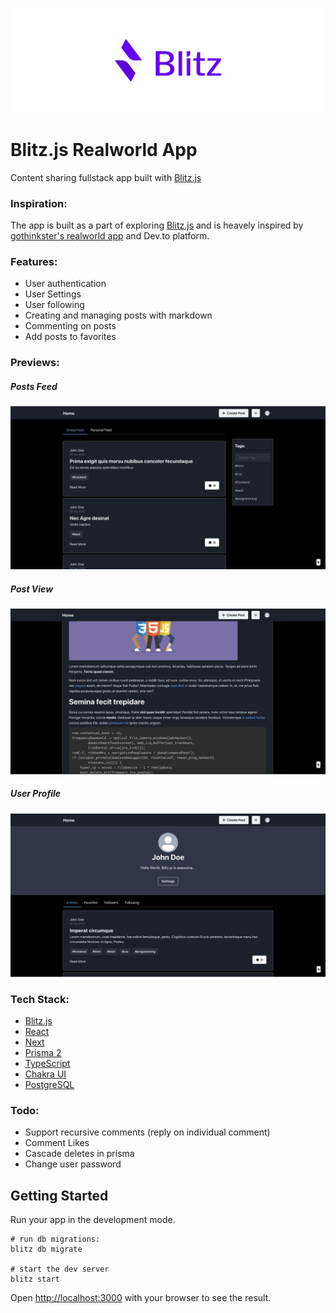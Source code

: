 [![Blitz.js](https://raw.githubusercontent.com/blitz-js/art/master/github-cover-photo.png)](https://blitzjs.com)

# Blitz.js Realworld App

Content sharing fullstack app built with [Blitz.js](https://github.com/blitz-js/blitz)

### Inspiration:

The app is built as a part of exploring [Blitz.js](https://github.com/blitz-js/blitz) and is heavely inspired by [gothinkster's realworld app](https://github.com/gothinkster/realworld) and Dev.to platform.

### Features:

- User authentication
- User Settings
- User following
- Creating and managing posts with markdown
- Commenting on posts
- Add posts to favorites

### Previews:

##### Posts Feed

![feed](screenshots/feed.png)

##### Post View

![feed](screenshots/post.png)

##### User Profile

![feed](screenshots/user.png)

### Tech Stack:

- [Blitz.js](https://blitzjs.com/)
- [React](https://reactjs.org/)
- [Next](https://nextjs.org/)
- [Prisma 2](https://www.prisma.io/)
- [TypeScript](https://www.typescriptlang.org/)
- [Chakra UI](https://chakra-ui.com/)
- [PostgreSQL](https://www.postgresql.org/)

### Todo:

- Support recursive comments (reply on individual comment)
- Comment Likes
- Cascade deletes in prisma
- Change user password

## Getting Started

Run your app in the development mode.

```
# run db migrations:
blitz db migrate

# start the dev server
blitz start
```

Open [http://localhost:3000](http://localhost:3000) with your browser to see the result.
